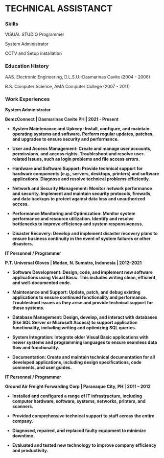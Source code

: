 
# TECHNICAL ASSISTANCT

### Skills

VISUAL STUDIO Programmer

System Administrator

CCTV and Setup installation 


### Education History

AAS. Electronic Engineering, D.L.S.U.-Dasmarinas Cavite (2004 - 2006)

B.S. Computer Science, AMA Computer College (2007 - 2011)



### Work Experiences

<b>System Administrator</b>

<b>BemzConnect | Dasmarinas Cavite PH | 2021 - Present<b/>

* System Maintenance and Upkeep: Install, configure, and maintain operating systems and software. Perform regular updates, patches, and upgrades to ensure security and performance.

* User and Access Management: Create and manage user accounts, permissions, and access rights. Troubleshoot and resolve user-related issues, such as login problems and file access errors.

* Hardware and Software Support: Provide technical support for hardware components (e.g., servers, desktops, printers) and software applications. Diagnose and resolve technical problems efficiently.

* Network and Security Management: Monitor network performance and security. Implement and maintain security protocols, firewalls, and data backups to protect against data loss and unauthorized access.

* Performance Monitoring and Optimization: Monitor system performance and resource utilization. Identify and resolve bottlenecks to improve efficiency and system responsiveness.

* Disaster Recovery: Develop and implement disaster recovery plans to ensure business continuity in the event of system failures or other disasters.


<b>IT Personnel / Programmer</b>

<b>P.T. Universal Gloves | Medan, N. Sumatra, Indonesia | 2012–2021</b>

* Software Development: Design, code, and implement new software applications using Visual Basic. This includes writing clean, efficient, and well-documented code.

* Maintenance and Support: Update, patch, and debug existing applications to ensure continued functionality and performance. Troubleshoot issues as they arise and provide technical support for these systems.

* Database Management: Design, develop, and interact with databases (like SQL Server or Microsoft Access) to support application functionality, including writing and optimizing SQL queries.

* System Integration: Integrate older Visual Basic applications with newer systems and programming languages to ensure seamless data flow and functionality.

* Documentation: Create and maintain technical documentation for all developed applications, including design specifications, code comments, and user guides.


<b>IT Personnel / Programmer</b>

<b>Ground Air Freight Forwarding Corp | Paranaque City, PH | 2011 – 2012</b>

* Installed and configured a range of IT infrastructure, including computer hardware, software, systems, networks, printers, and scanners.

* Provided comprehensive technical support to staff across the entire company.

* Diagnosed, repaired, and replaced faulty equipment to minimize downtime.

* Evaluated and tested new technology to improve company efficiency and productivity.



